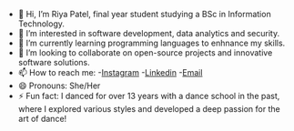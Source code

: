 - 👋 Hi, I’m Riya Patel, final year student studying a BSc in Information Technology.
- 👀 I’m interested in software development, data analytics and security.
- 🌱 I’m currently learning programming languages to enhnance my skills.
- 💞️ I’m looking to collaborate on open-source projects and innovative software solutions.
- 📫 How to reach me:
-[Instagram](https://www.instagram.com/riya.patel_04/)
-[Linkedin](https://www.linkedin.com/in/riya-patel-2b89702a8/)
-[Email](rp009108@gmail.com)
- 😄 Pronouns: She/Her
- ⚡ Fun fact: I danced for over 13 years with a dance school in the past, where I explored various styles and developed a deep passion for the art of dance!

<!---
ripatel04/ripatel04 is a ✨ special ✨ repository because its `README.md` (this file) appears on your GitHub profile.
You can click the Preview link to take a look at your changes.
--->
